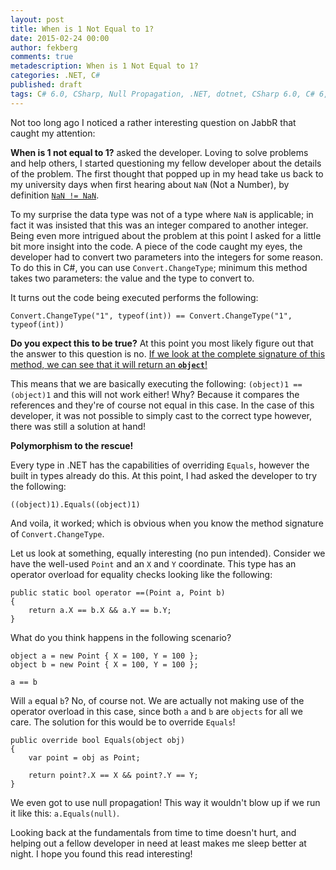 ```yaml
---
layout: post
title: When is 1 Not Equal to 1?
date: 2015-02-24 00:00
author: fekberg
comments: true
metadescription: When is 1 Not Equal to 1?
categories: .NET, C#
published: draft
tags: C# 6.0, CSharp, Null Propagation, .NET, dotnet, CSharp 6.0, C# 6, Reflector
---
```

Not too long ago I noticed a rather interesting question on JabbR that caught my attention:

**When is 1 not equal to 1?** asked the developer. Loving to solve problems and help others, I started questioning my fellow developer about the details of the problem. The first thought that popped up in my head take us back to my university days when first hearing about `NaN` (Not a Number), by definition [`NaN != NaN`](http://stackoverflow.com/questions/471296/how-can-while-i-i-be-a-non-infinite-loop-in-a-single-threaded-applicati). 

To my surprise the data type was not of a type where `NaN` is applicable;<!--excerpt--> in fact it was insisted that this was an integer compared to another integer. Being even more intrigued about the problem at this point I asked for a little bit more insight into the code. A piece of the code caught my eyes, the developer had to convert two parameters into the integers for some reason. To do this in C#, you can use `Convert.ChangeType`; minimum this method takes two parameters: the value and the type to convert to.

It turns out the code being executed performs the following:

	Convert.ChangeType("1", typeof(int)) == Convert.ChangeType("1", typeof(int))

**Do you expect this to be true?** At this point you most likely figure out that the answer to this question is no. [If we look at the complete signature of this method, we can see that it will return an **`object`**!](https://msdn.microsoft.com/en-us/library/dtb69x08(v=vs.110).aspx)

This means that we are basically executing the following: `(object)1 == (object)1` and this will not work either! Why? Because it compares the references and they're of course not equal in this case. In the case of this developer, it was not possible to simply cast to the correct type however, there was still a solution at hand!

**Polymorphism to the rescue!**

Every type in .NET has the capabilities of overriding `Equals`, however the built in types already do this. At this point, I had asked the developer to try the following:
	
	((object)1).Equals((object)1)

And voila, it worked; which is obvious when you know the method signature of `Convert.ChangeType`. 

Let us look at something, equally interesting (no pun intended). Consider we have the well-used `Point` and an `X` and `Y` coordinate. This type has an operator overload for equality checks looking like the following:

	public static bool operator ==(Point a, Point b)
	{
	    return a.X == b.X && a.Y == b.Y;
	}

What do you think happens in the following scenario?

	object a = new Point { X = 100, Y = 100 };
	object b = new Point { X = 100, Y = 100 };

	a == b

Will `a` equal `b`? No, of course not. We are actually not making use of the operator overload in this case, since both `a` and `b` are `objects` for all we care. The solution for this would be to override `Equals`!

	public override bool Equals(object obj)
	{
	    var point = obj as Point;

	    return point?.X == X && point?.Y == Y;
	}

We even got to use null propagation! This way it wouldn't blow up if we run it like this: `a.Equals(null)`.

Looking back at the fundamentals from time to time doesn't hurt, and helping out a fellow developer in need at least makes me sleep better at night. I hope you found this read interesting!